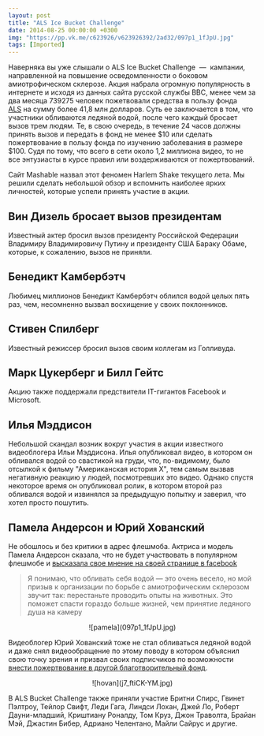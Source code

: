 ```yaml
---
layout: post
title: "ALS Ice Bucket Challenge"
date: 2014-08-25 00:00:00 +0300
img: "https://pp.vk.me/c623926/v623926392/2ad32/097p1_1fJpU.jpg"
tags: [Imported]
---
```


Наверняка вы уже слышали о ALS Ice Bucket Challenge  —  кампании, направленной на повышение осведомленности о боковом амиотрофическом склерозе. Акция набрала огромную популярность в интернете и исходя из данных сайта русской службы BBC, менее чем за два месяца 739275 человек пожетвовали средства в пользу фонда [ALS](http://www.alsa.org/fight-als/ice-bucket-challenge.html) на сумму более 41,8 млн долларов. Суть ее заключается в том, что участники обливаются ледяной водой, после чего каждый бросает вызов трем людям. Те, в свою очередь, в течение 24 часов должны принять вызов и передать в фонд не менее $10 или сделать пожертвование в пользу фонда по изучению заболевания в размере $100\. Судя по тому, что всего в сети около 1,2 миллиона видео, то не все энтузиасты в курсе правил или воздерживаются от пожертвований.

Сайт Mashable назвал этот феномен Harlem Shake текущего лета. Мы решили сделать небольшой обзор и вспомнить наиболее ярких личностей, которые успели принять участие в акции.

## Вин Дизель бросает вызов президентам

<div class="video-container"></div>

Известный актер бросил вызов президенту Российской Федерации Владимиру Владимировичу Путину и президенту США Бараку Обаме, которые, к сожалению, вызов не приняли.

## Бенедикт Камбербэтч

<div class="video-container"></div>

Любимец миллионов Бенедикт Камбербэтч облился водой целых пять раз, чем, несомненно вызвал восхищение у своих поклонников.

## Стивен Спилберг

<div class="video-container"></div>

Известный режиссер бросил вызов своим коллегам из Голливуда.

## Марк Цукерберг и Билл Гейтс

<div class="video-container"></div>

Акцию также поддержали предствители IT-гигантов Facebook и Microsoft.

## Илья Мэддисон

Небольшой скандал возник вокруг участия в акции известного видеоблогера Ильи Мэддисона. Илья опубликовал видео, в котором он обливался водой со свастикой на груди, что, по-видимому, было отсылкой к фильму "Американская история Х", тем самым вызвав негативную реакцию у людей, посмотревших это видео. Однако спустя некоторое время он опубликовал ролик, в котором второй раз обливался водой и извинялся за предыдущую попытку и заверил, что хотел просто пошутить.

<div class="video-container"></div>

## Памела Андерсон и Юрий Хованский

Не обошлось и без критики в адрес флешмоба. Актриса и модель Памела Андерсон сказала, что не будет участвовать в популярном флешмобе и [высказала свое мнение на своей странице в facebook](https://www.facebook.com/pamelaanderson/photos/a.10150608594982072.410767.64704837071/10152629905767072/?type=1&permPage=1)

> Я понимаю, что обливать себя водой — это очень весело, но мой призыв к организации по борьбе с амиотрофическим склерозом звучит так: перестаньте проводить опыты на животных. Это поможет спасти гораздо больше жизней, чем принятие ледяного душа на камеру

<center>![pamela](097p1_1fJpU.jpg)</center>

Видеоблогер Юрий Хованский тоже не стал обливаться ледяной водой и даже снял видеообращение по этому поводу в котором объяснил свою точку зрения и призвал своих подписчиков по возможности [внести пожертвование в другой благотворительный фонд](http://www.youtube.com/watch?v=CcNsfkk7TAE&list=UUnQBjLBbZ6TXMwM_D_iaXjQ).

<center>![hovan](j7_ftiCK-YM.jpg)</center>

В ALS Bucket Challenge также приняли участие Бритни Спирс, Гвинет Пэлтроу, Тейлор Свифт, Леди Гага, Линдси Лохан, Джей Ло, Роберт Дауни-младший, Криштиану Роналду, Том Круз, Джон Траволта, Брайан Мэй, Джастин Бибер, Адриано Челентано, Майли Сайрус и другие.